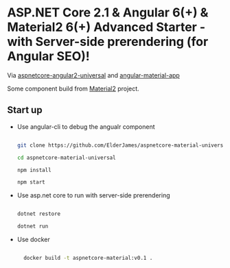 # ASP.NET Core 2.1 & Angular 6(+) & Material2 6(+) Advanced Starter - with Server-side prerendering (for Angular SEO)! 

Via [aspnetcore-angular2-universal](https://github.com/MarkPieszak/aspnetcore-angular2-universal) and [angular-material-app](https://github.com/stbui/angular-material-app)

Some component build from [Material2](https://github.com/angular/material2) project.

## Start up

- Use angular-cli to debug the angualr component

   ```bash

   git clone https://github.com/ElderJames/aspnetcore-material-universal.git

   cd aspnetcore-material-universal

   npm install

   npm start

   ```

- Use asp.net core to run with server-side prerendering
   
   ```bash

   dotnet restore

   dotnet run

   ```

- Use docker

   ```bash

     docker build -t aspnetcore-material:v0.1 .

   ```